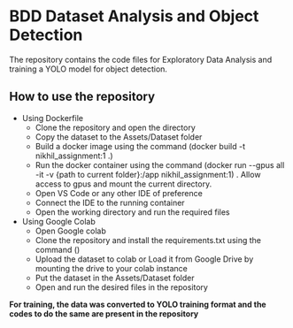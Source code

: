 # BDD Dataset Analysis and Object Detection
The repository contains the code files for Exploratory Data Analysis and training a YOLO model for object detection.

## How to use the repository
- Using Dockerfile
    - Clone the repository and open the directory
    - Copy the dataset to the Assets/Dataset folder 
    - Build a docker image using the command (docker build -t nikhil_assignment:1 .)
    - Run the docker container using the command (docker run --gpus all -it -v {path to current folder}:/app nikhil_assignment:1) . Allow access to gpus and mount the current directory.
    - Open VS Code or any other IDE of preference
    - Connect the IDE to the running container
    - Open the working directory and run the required files
- Using Google Colab
    - Open Google colab
    - Clone the repository and install the requirements.txt using the command ()
    - Upload the dataset to colab or Load it from Google Drive by mounting the drive to your colab instance
    - Put the dataset in the Assets/Dataset folder
    - Open and run the desired files in the repository

**For training, the data was converted to YOLO training format and the codes to do the same are present in the repository**